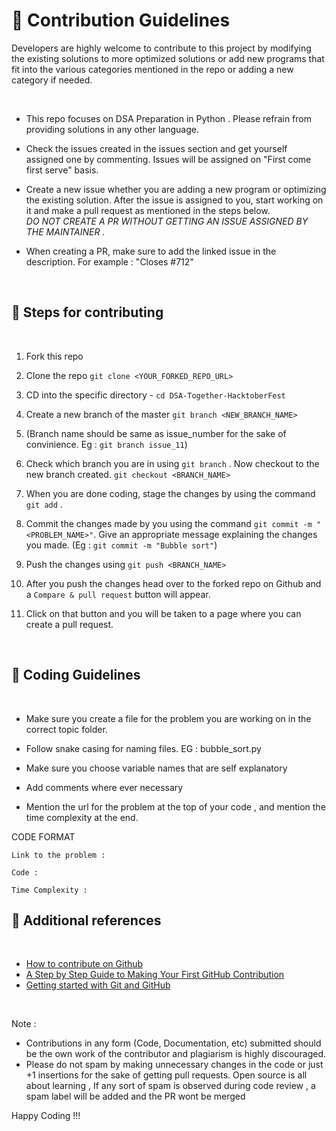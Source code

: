 # 🍁 Contribution Guidelines 

Developers are highly welcome to contribute to this project by modifying the existing solutions to more optimized solutions or add new programs that fit into the various categories mentioned in the repo or adding a new category if needed.

<br>

- This repo focuses on DSA Preparation in Python . Please refrain from providing solutions in any other language.

- Check the issues created in the issues section and get yourself assigned one by commenting. Issues will be assigned on "First come first serve" basis. 

- Create a new issue whether you are adding a new program or optimizing the existing solution. After the issue is assigned to you, start working on it and make a pull request as mentioned in the steps below. <br>
<i> DO NOT CREATE A PR WITHOUT GETTING AN ISSUE ASSIGNED BY THE MAINTAINER . </i>

- When creating a PR, make sure to add the linked issue in the description. For example : "Closes #712"

<br>

## 🍁 Steps for contributing 
<br>

1. Fork this repo 

2. Clone the repo  ```git clone <YOUR_FORKED_REPO_URL>```

3. CD into the specific directory - ```cd DSA-Together-HacktoberFest ```

4. Create a new branch of the master ```git branch <NEW_BRANCH_NAME>``` 

5. (Branch name should be same as issue_number for the sake of convinience. Eg : ``` git branch issue_11 ```)

6. Check which branch you are in using ```git branch``` . Now checkout to the new branch created. ```git checkout <BRANCH_NAME>```

7. When you are done coding, stage the changes by using the command ```git add``` .

8. Commit the changes made by you using the command ```git commit -m "<PROBLEM_NAME>"```. Give an appropriate message explaining the changes you made. (Eg : ``` git commit -m "Bubble sort" ```)

9. Push the changes using ```git push <BRANCH_NAME>```

10. After you push the changes head over to the forked repo on Github and a ```Compare & pull request``` button will appear.

11. Click on that button and you will be taken to a page where you can create a pull request.

<br>

## 🍁 Coding Guidelines

<br>

- Make sure you create a file for the problem you are working on in the correct topic folder. 

- Follow snake casing for naming files. EG : bubble_sort.py 

- Make sure you choose variable names that are self explanatory 

- Add comments where ever necessary 

- Mention the url for the problem at the top of your code , and mention the time complexity at the end.

CODE FORMAT

```
Link to the problem : 

Code : 

Time Complexity : 

```

## 🍁 Additional references

<br>

- <a href = "https://www.dataschool.io/how-to-contribute-on-github/">How to contribute on Github</a>
- <a href = "https://codeburst.io/a-step-by-step-guide-to-making-your-first-github-contribution-5302260a2940">A Step by Step Guide to Making Your First GitHub Contribution </a>
- <a href = "https://towardsdatascience.com/getting-started-with-git-and-github-6fcd0f2d4ac6"> Getting started with Git and GitHub</a>

<br>

Note : 
- Contributions in any form (Code, Documentation, etc) submitted should be the own work of the contributor and plagiarism is highly discouraged.
- Please do not spam by making unnecessary changes in the code or just +1 insertions for the sake of getting pull requests. Open source is all about learning , If any sort of spam is observed during code review , a spam label will be added and the PR wont be merged


Happy Coding !!!



